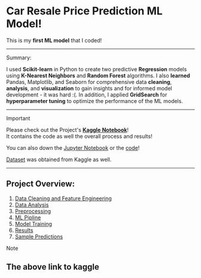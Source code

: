 # Car Resale Price Prediction ML Model!

This is my **first ML model** that I coded! 

---

Summary:  

I used **Scikit-learn** in Python to create two predictive **Regression** models using **K-Nearest Neighbors** and **Random Forest** algorithms. I also **learned** Pandas, Matplotlib, and Seaborn for comprehensive data **cleaning**, **analysis**, and **visualization** to gain insights and for informed model development - it was hard :(. In addition, I applied **GridSearch** for **hyperparameter tuning** to optimize the performance of the ML models.

---

> [!IMPORTANT]  
Please check out the Project's [**Kaggle** **Notebook**](https://www.kaggle.com/code/pandu0/car-resale-price-prediction-scikit-learn)!    
It contains the code as well the overall process and results!

You can also down the [Jupyter Notebook](./car-resale-price-prediction.ipynb) or the [code](./ml-model.py)!

[Dataset](./car_web_scraped_dataset.csv) was obtained from Kaggle as well.

---

## Project Overview:  
1. [Data Cleaning and Feature Engineering](https://www.kaggle.com/code/pandu0/car-resale-price-prediction-scikit-learn#Data-Cleaning-&-Feature-Engineering)
2. [Data Analysis](https://www.kaggle.com/code/pandu0/car-resale-price-prediction-scikit-learn#Data-Analysis)
3. [Preprocessing](https://www.kaggle.com/code/pandu0/car-resale-price-prediction-scikit-learn#Preprocessing)
4. [ML Pipline](https://www.kaggle.com/code/pandu0/car-resale-price-prediction-scikit-learn#ML-Pipeline)
5. [Model Training](https://www.kaggle.com/code/pandu0/car-resale-price-prediction-scikit-learn#Model-Training)
6. [Results](https://www.kaggle.com/code/pandu0/car-resale-price-prediction-scikit-learn#Results)
7. [Sample Predictions](https://www.kaggle.com/code/pandu0/car-resale-price-prediction-scikit-learn#Sample-Predictions)

> [!NOTE]  
The above link to kaggle
---


